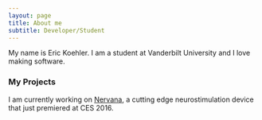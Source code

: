 ```yaml
---
layout: page
title: About me
subtitle: Developer/Student
---
```


My name is Eric Koehler. I am a student at Vanderbilt University and I love making software. 

### My Projects

I am currently working on [Nervana](www.experiencenervana.com), a cutting edge neurostimulation device that just premiered at CES 2016.